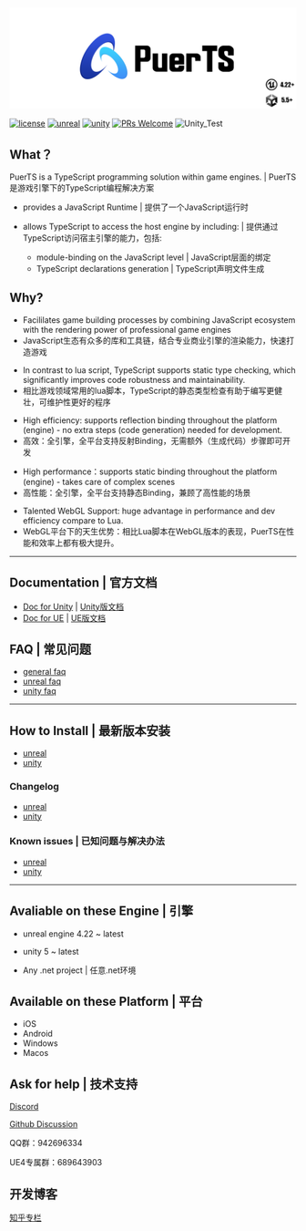 ![Logo](./doc/pic/puerts_logo.png)

[![license](https://img.shields.io/badge/license-BSD_3_Clause-blue.svg)](https://github.com/Tencent/puerts/blob/master/LICENSE)
[![unreal](https://img.shields.io/badge/unreal-v1.0.3-blue.svg)](https://github.com/Tencent/puerts/releases/tag/Unreal_v1.0.3)
[![unity](https://img.shields.io/badge/unity-v1.4.0-blue.svg)](doc/unity/zhcn/install.md)
[![PRs Welcome](https://img.shields.io/badge/PRs-welcome-blue.svg)](https://github.com/Tencent/puerts/pulls)
![Unity_Test](https://github.com/Tencent/puerts/workflows/unity%20unittest/badge.svg)

## What？
 
PuerTS is a TypeScript programming solution within game engines. | PuerTS是游戏引擎下的TypeScript编程解决方案
* provides a JavaScript Runtime | 提供了一个JavaScript运行时

* allows TypeScript to access the host engine by including: | 提供通过TypeScript访问宿主引擎的能力，包括:
  * module-binding on the JavaScript level | JavaScript层面的绑定
  * TypeScript declarations generation | TypeScript声明文件生成


## Why?

* Facililates game building processes by combining JavaScript ecosystem with the rendering power of professional game engines
* JavaScript生态有众多的库和工具链，结合专业商业引擎的渲染能力，快速打造游戏

> 

* In contrast to lua script, TypeScript supports static type checking, which significantly improves code robustness and maintainability.
* 相比游戏领域常用的lua脚本，TypeScript的静态类型检查有助于编写更健壮，可维护性更好的程序

> 

* High efficiency: supports reflection binding throughout the platform (engine) - no extra steps (code generation) needed for development.
* 高效：全引擎，全平台支持反射Binding，无需额外（生成代码）步骤即可开发

> 

* High performance：supports static binding throughout the platform (engine) - takes care of complex scenes
* 高性能：全引擎，全平台支持静态Binding，兼顾了高性能的场景

> 

* Talented WebGL Support: huge advantage in performance and dev efficiency compare to Lua.
* WebGL平台下的天生优势：相比Lua脚本在WebGL版本的表现，PuerTS在性能和效率上都有极大提升。

---

## Documentation | 官方文档

* [Doc for Unity](https://puerts.github.io/unity/en/readme) | [Unity版文档](https://puerts.github.io/unity/zhcn/readme)
* [Doc for UE](https://puerts.github.io/unreal/en/readme) | [UE版文档](https://puerts.github.io/unreal/zhcn/readme)

## FAQ | 常见问题

* [general faq](doc/faq.md)
* [unreal faq](doc/unreal/zhcn/faq.md)
* [unity faq](doc/unity/zhcn/faq.md)

---

## How to Install | 最新版本安装

* [unreal](doc/unreal/zhcn/install.md)
* [unity](doc/unity/en/install.md)

### Changelog

* [unreal](doc/unreal/zhcn/changelog.md)
* [unity](doc/unity/zhcn/changelog.md)

### Known issues | 已知问题与解决办法

* [unreal](doc/unreal/zhcn/bugs.md)
* [unity](doc/unity/zhcn/bugs.md)

---

## Avaliable on these Engine | 引擎

* unreal engine 4.22 ~ latest

* unity 5 ~ latest

* Any .net project | 任意.net环境

## Available on these Platform | 平台

* iOS
* Android
* Windows
* Macos


## Ask for help | 技术支持

[Discord](https://discord.gg/RYRY7D833n)

[Github Discussion](https://github.com/Tencent/puerts/discussions)

QQ群：942696334

UE4专属群：689643903

## 开发博客
[知乎专栏](https://www.zhihu.com/column/c_1355534112468402176)
